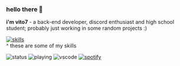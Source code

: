 ### hello there 👋

**i'm vito7** - a back-end developer, discord enthusiast and high school student; probably just working in some random projects :)

[![skills](https://skillicons.dev/icons?i=ts,js,nodejs,react,mongodb,firebase,postgres)](https://skillicons.dev)
<br>^ these are some of my skills

![status](https://dev.discordprofiles.me/badge/status/762079458249146388?simple=true)
![playing](https://dev.discordprofiles.me/badge/playing/762079458249146388)
![vscode](https://dev.discordprofiles.me/badge/vscode/762079458249146388)
[![spotify](https://dev.discordprofiles.me/badge/spotify/762079458249146388)](https://dev.discordprofiles.me/openspotify/762079458249146388)

<!--
**vitorlops/vitorlops** is a ✨ _special_ ✨ repository because its `README.md` (this file) appears on your GitHub profile.

Here are some ideas to get you started:

- 🔭 I’m currently working on ...
- 🌱 I’m currently learning ...
- 👯 I’m looking to collaborate on ...
- 🤔 I’m looking for help with ...
- 💬 Ask me about ...
- 📫 How to reach me: ...
- 😄 Pronouns: ...
- ⚡ Fun fact: ...
-->

